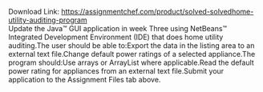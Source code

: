 Download Link: https://assignmentchef.com/product/solved-solvedhome-utility-auditing-program
<br>
Update the Java&#x2122; GUI application in week Three using NetBeans&#x2122; Integrated Development Environment (IDE) that does home utility auditing.The user should be able to:Export the data in the listing area to an external text file.Change default power ratings of a selected appliance.The program should:Use arrays or ArrayList where applicable.Read the default power rating for appliances from an external text file.Submit your application to the Assignment Files tab above.